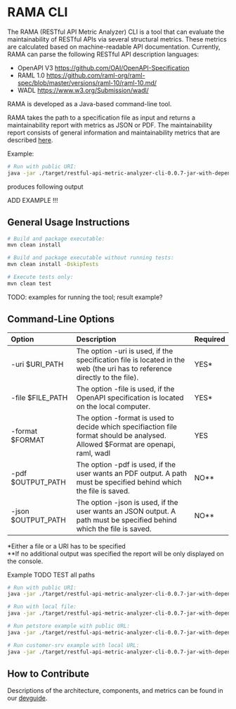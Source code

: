 # RAMA CLI
The RAMA (RESTful API Metric Analyzer) CLI is a tool that can evaluate the maintainability of RESTful APIs via several structural metrics. These metrics are calculated based on machine-readable API documentation.
Currently, RAMA can parse the following RESTful API description languages:
* OpenAPI V3 https://github.com/OAI/OpenAPI-Specification
* RAML 1.0 https://github.com/raml-org/raml-spec/blob/master/versions/raml-10/raml-10.md/
* WADL https://www.w3.org/Submission/wadl/

RAMA is developed as a Java-based command-line tool.

RAMA takes the path to a specification file as input and returns a maintainability report with metrics as JSON or PDF.
The maintainability report consists of general information and  maintainability metrics that are described [here](docs/devguide.md#Metrics).

Example:
```bash
# Run with public URI:
java -jar ./target/restful-api-metric-analyzer-cli-0.0.7-jar-with-dependencies.jar -uri http://url-to-swagger-file.com -format openapi
```
produces following output

ADD EXAMPLE !!!



## General Usage Instructions

```bash
# Build and package executable:
mvn clean install

# Build and package executable without running tests:
mvn clean install -DskipTests

# Execute tests only:
mvn clean test
```

TODO: examples for running the tool; result example?

## Command-Line Options

| Option        | Description   | Required|
| :-------------|:--------------|:--------|
| -uri $URI_PATH    | The option -uri is used, if the specification file is located in the web (the uri has to reference directly to the file). | YES* 
| -file $FILE_PATH  |  The option -file is used, if the OpenAPI specification is located on the local computer. | YES*
| -format $FORMAT  |  The option -format is used to decide which specifiaction file format should be analysed. Allowed $Format are openapi, raml, wadl | YES
| -pdf $OUTPUT_PATH |  The option -pdf is used, if the user wants an PDF output. A path must be specified behind which the file is saved. | NO** 
| -json $OUTPUT_PATH | The option -json is used, if the user wants an JSON output. A path must be specified behind which the file is saved. | NO**

*Either a file or a URI has to be specified<br>
**If no additional output was specified the report will be only displayed on the console. 

Example TODO TEST all paths

```bash
# Run with public URI:
java -jar ./target/restful-api-metric-analyzer-cli-0.0.7-jar-with-dependencies.jar -uri http://url-to-swagger-file.com -pdf path/to/file.pdf -json path/to/file.json -format openapi

# Run with local file:
java -jar ./target/restful-api-metric-analyzer-cli-0.0.7-jar-with-dependencies.jar -file path/to/file.yaml -pdf path/to/file.pdf -json path/to/file.json -format openapi

# Run petstore example with public URL:
java -jar ./target/restful-api-metric-analyzer-cli-0.0.7-jar-with-dependencies.jar -uri https://raw.githubusercontent.com/OAI/OpenAPI-Specification/master/examples/v3.0/petstore-expanded.yaml -format openapi

# Run customer-srv example with local URL:
java -jar ./target/restful-api-metric-analyzer-cli-0.0.7-jar-with-dependencies.jar -file ./src/test/resources/CustomerSrv-openapi.yaml -format openapi
```


## How to Contribute
Descriptions of the architecture, components, and metrics can be found in our [devguide](docs/devguide.md).
